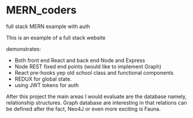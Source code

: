 # MERN_coders
full stack MERN example with auth


This is an example of a full stack website

demonstrates:
 - Both front end React and back end Node and Express
 - Node REST fixed end points (would like to implement Graph)
 - React pre-hooks yep old school class and functional components
 - REDUX for global state.
 - using JWT tokens for auth
 
After this project the main areas I would evaluate are the database namely, relationship
structures. Graph database are interesting in that relations can be defined after the fact,
Neo4J or even more exciting is Fauna.



 
